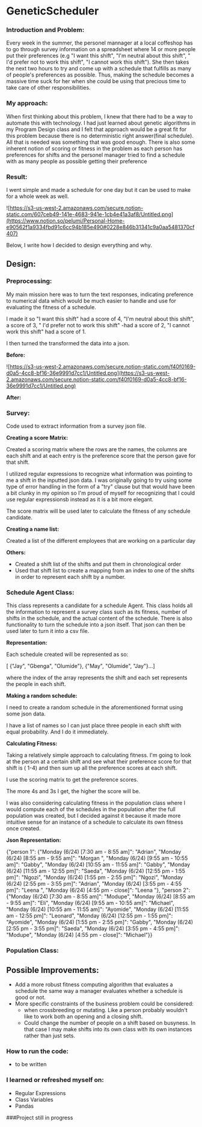 # GeneticScheduler
### Introduction and Problem:

Every week in the summer, the personel mannager at  a local coffeshop has to go through survey information on a spreadsheet where 14 or more people put their preferences (e.g "I want this shift", "I'm neutral about this shift", " I'd prefer not to work this shift", "I cannot work this shift"). She then takes the next two hours to try and come up with a schedule that fulfills as many of people's preferences as possible. Thus, making the schedule becomes a massive time suck for her when she could be using that precious time to take care of other responsibilities. 

### My approach:

When first thinking about this problem, I knew that there had to be a way to automate this with technology. I had just learned about genetic algorithms in my Program Design class and I felt that approach would be a great fit for this problem because there is no deterministic right answer(final schedule). All that is needed was something that was good enough. There is also some inherent notion of scoring or fitness in the problem as each person has preferences for shifts and the personel manager tried to find a schedule with as many people as possible getting their preference

### Result:

I went simple and made a schedule for one day but it can be used to make for a whole week as well. 

![https://s3-us-west-2.amazonaws.com/secure.notion-static.com/607ceb49-141e-4683-941e-1cb4e41a3af8/Untitled.png](https://www.notion.so/pelumi/Personal-Home-e90562f1a9334fbd91c6cc94b185e490#0228e846b31341c9a0aa5481370cf407)

Below, I write how I decided to design everything and why.

## Design:

### Preprocessing:

My main mission here was to turn the text responses, indicating preference to numerical data which would be much easier to handle and use for evaluating the fitness of a schedule. 

I made it so "I want this shift" had a score of 4, "I'm neutral about this shift", a score of 3, " I'd prefer not to work this shift" -had a score of 2, "I cannot work this shift" had a score of 1.

I then turned the transformed the data into a json. 

**Before:**

 

![https://s3-us-west-2.amazonaws.com/secure.notion-static.com/f40f0169-d0a5-4cc8-bf16-36e9991d7cc1/Untitled.png](https://s3-us-west-2.amazonaws.com/secure.notion-static.com/f40f0169-d0a5-4cc8-bf16-36e9991d7cc1/Untitled.png)

**After:**

### Survey:

Code used to extract information from a survey json file.

**Creating a score Matrix:**

Created a scoring matrix where the rows are the names, the columns are each shift and at each entry is the preference score that the person gave for that shift. 

I utilized regular expressions to recognize what information was pointing to me a shift in the inputted json data. I was originally going to try using some type of error handling in the form of a "try" clause but that would have been a bit clunky in my opinion so I'm proud of myself for recognizing that I could use regular expressionsb instead as it is a bit more elegant.

The score matrix will be used later to calculate the fitness of any schedule candidate.

**Creating a name list:**

Created a list of the different employees that are working on a particular day

**Others:**

- Created a shift list of the shifts and put them in chronological order
- Used that shift list to create a mapping from an index to one of the shifts in order to represent each shift by a number.

### Schedule Agent Class:

This class represents a candidate for a schedule Agent. This class holds all the information to represent a survey class such as its fitness, number of shifts in the schedule, and the actual content of the schedule. There is also functionality to turn the schedule into a json itself. That json can then be used later to turn it into a csv file.

**Representation:**

Each schedule created will be represented as so:

[ {"Jay", "Gbenga", "Olumide"}, {"May", "Olumide", "Jay"}...] 

where the index of the array represents the shift and each set represents the people in each shift.

**Making a random schedule:**

I need to create a random schedule in the aforementioned format using some json data.

I have a list of names so I can just place three people in each shift with equal probability. And I do it immediately. 

**Calculating Fitness:**

Taking a relatively simple approach to calculating fitness. I'm going to look at the person at a certain shift and see what their preference score for that shift is ( 1-4) and then sum up all the preference scores at each shift. 

I use the scoring matrix to get the preference scores. 

The more 4s and 3s I get, the higher the score will be. 

I was also considering calculating fitness in the population class where I would compute each of the schedules in the population after the full population was created, but I decided against it because it made more intuitive sense for an instance of a schedule to calculate its own fitness once created. 

**Json Representation:**

{"person 1": {"Monday (6/24) [7:30 am - 8:55 am]": "Adrian", "Monday (6/24) [8:55 am - 9:55 am]": "Morgan ", "Monday (6/24) [9:55 am - 10:55 am]": "Gabby", "Monday (6/24) [10:55 am - 11:55 am]": "Gabby", "Monday (6/24) [11:55 am - 12:55 pm]": "Saeda", "Monday (6/24) [12:55 pm - 1:55 pm]": "Ngozi", "Monday (6/24) [1:55 pm - 2:55 pm]": "Ngozi", "Monday (6/24) [2:55 pm - 3:55 pm]": "Adrian", "Monday (6/24) [3:55 pm - 4:55 pm]": "Leena ", "Monday (6/24) [4:55 pm - close]": "Leena "}, "person 2": {"Monday (6/24) [7:30 am - 8:55 am]": "Modupe", "Monday (6/24) [8:55 am - 9:55 am]": "Eli", "Monday (6/24) [9:55 am - 10:55 am]": "Michael", "Monday (6/24) [10:55 am - 11:55 am]": "Ayomide", "Monday (6/24) [11:55 am - 12:55 pm]": "Leonard", "Monday (6/24) [12:55 pm - 1:55 pm]": "Ayomide", "Monday (6/24) [1:55 pm - 2:55 pm]": "Gabby", "Monday (6/24) [2:55 pm - 3:55 pm]": "Saeda", "Monday (6/24) [3:55 pm - 4:55 pm]": "Modupe", "Monday (6/24) [4:55 pm - close]": "Michael"}}

### Population Class:

## Possible Improvements:

- Add a more robust fitness computing algorithm that evaluates a schedule the same way a manager evaluates whether a schedule is good or not.
- More specific constraints of the business problem could be considered:
    - when crossbreeding or mutating. Like a person probably wouldn't like to work both an opening and a closing shift.
    - Could change the number of people on a shift based on busyness. In that case I may make  shifts into its own class with its own instances rather than just sets.

### How to run the code:

- to be written

### I learned or refreshed myself on:

- Regular Expressions
- Class Variables
- Pandas

###Project still in progress
